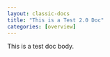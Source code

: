 ```yaml
---
layout: classic-docs
title: "This is a Test 2.0 Doc"
categories: [overview]
---
```


This is a test doc body.
